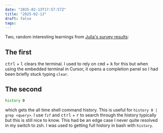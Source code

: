 ```yaml
---
date: "2025-02-13T17:57:57Z"
title: "2025-02-13"
draft: false
tags:
---
```


Two, random interesting learnings from [Julia's survey results](https://jvns.ca/terminal-survey/results-bsky):

## The first

<kbd>ctrl</kbd> + <kbd>l</kbd> clears the terminal.
I used to rely on <kbd>cmd</kbd> + <kbd>k</kbd> for this but when using the embedded terminal in Cursor, it opens a completion panel so I had been briefly stuck typing `clear`.

## The second

```sh
history 0
```

which gets the all time shell command history.
This is useful for `history 0 | grep <query>`.
I use `fzf` and <kbd>ctrl</kbd> + <kbd>r</kbd> to search through the history typically but this is still nice to know.
This had be an edge case I never quite resolved in my switch to zsh.
I was used to getting full history in bash with `history`.
